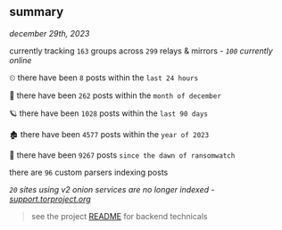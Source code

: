 
## summary
_december 29th, 2023_

currently tracking `163` groups across `299` relays & mirrors - _`100` currently online_

⏲ there have been `8` posts within the `last 24 hours`

🦈 there have been `262` posts within the `month of december`

🪐 there have been `1028` posts within the `last 90 days`

🏚 there have been `4577` posts within the `year of 2023`

🦕 there have been `9267` posts `since the dawn of ransomwatch`

there are `96` custom parsers indexing posts

_`20` sites using v2 onion services are no longer indexed - [support.torproject.org](https://support.torproject.org/onionservices/v2-deprecation/)_

> see the project [README](https://github.com/joshhighet/ransomwatch#ransomwatch--) for backend technicals
